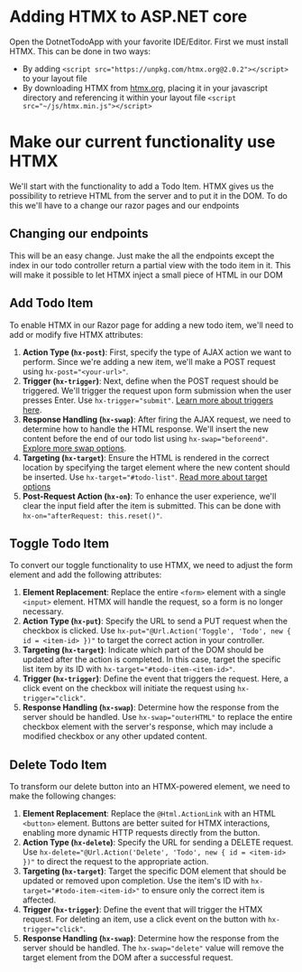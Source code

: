 # Adding HTMX to ASP.NET core

Open the DotnetTodoApp with your favorite IDE/Editor.
First we must install HTMX. This can be done in two ways:

- By adding `<script src="https://unpkg.com/htmx.org@2.0.2"></script>` to your layout file
- By downloading HTMX from [htmx.org](www.htmx.org), placing it in your javascript directory and referencing it within your layout file `<script src="~/js/htmx.min.js"></script>`

# Make our current functionality use HTMX

We'll start with the functionality to add a Todo Item.
HTMX gives us the possibility to retrieve HTML from the server and to put it in the DOM. To do this we'll have to a change our razor pages and our endpoints

## Changing our endpoints

This will be an easy change. Just make the all the endpoints except the index in our todo controller return a partial view with the todo item in it. This will make it possible to let HTMX inject a small piece of HTML in our DOM

## Add Todo Item

To enable HTMX in our Razor page for adding a new todo item, we'll need to add or modify five HTMX attributes:

1. **Action Type (`hx-post`)**: First, specify the type of AJAX action we want to perform. Since we're adding a new item, we'll make a POST request using `hx-post="<your-url>"`.
2. **Trigger (`hx-trigger`)**: Next, define when the POST request should be triggered. We'll trigger the request upon form submission when the user presses Enter. Use `hx-trigger="submit"`. [Learn more about triggers here](https://htmx.org/attributes/hx-trigger/).
3. **Response Handling (`hx-swap`)**: After firing the AJAX request, we need to determine how to handle the HTML response. We'll insert the new content before the end of our todo list using `hx-swap="beforeend"`. [Explore more swap options](https://htmx.org/attributes/hx-swap/).
4. **Targeting (`hx-target`)**: Ensure the HTML is rendered in the correct location by specifying the target element where the new content should be inserted. Use `hx-target="#todo-list"`. [Read more about target options](https://htmx.org/attributes/hx-target/)
5. **Post-Request Action (`hx-on`)**: To enhance the user experience, we'll clear the input field after the item is submitted. This can be done with `hx-on="afterRequest: this.reset()"`.

## Toggle Todo Item

To convert our toggle functionality to use HTMX, we need to adjust the form element and add the following attributes:

1. **Element Replacement**: Replace the entire `<form>` element with a single `<input>` element. HTMX will handle the request, so a form is no longer necessary.
2. **Action Type (`hx-put`)**: Specify the URL to send a PUT request when the checkbox is clicked. Use `hx-put="@Url.Action('Toggle', 'Todo', new { id = <item-id> })"` to target the correct action in your controller.
3. **Targeting (`hx-target`)**: Indicate which part of the DOM should be updated after the action is completed. In this case, target the specific list item by its ID with `hx-target="#todo-item-<item-id>"`.
4. **Trigger (`hx-trigger`)**: Define the event that triggers the request. Here, a click event on the checkbox will initiate the request using `hx-trigger="click"`.
5. **Response Handling (`hx-swap`)**: Determine how the response from the server should be handled. Use `hx-swap="outerHTML"` to replace the entire checkbox element with the server's response, which may include a modified checkbox or any other updated content.

## Delete Todo Item

To transform our delete button into an HTMX-powered element, we need to make the following changes:

1. **Element Replacement**: Replace the `@Html.ActionLink` with an HTML `<button>` element. Buttons are better suited for HTMX interactions, enabling more dynamic HTTP requests directly from the button.
2. **Action Type (`hx-delete`)**: Specify the URL for sending a DELETE request. Use `hx-delete="@Url.Action('Delete', 'Todo', new { id = <item-id> })"` to direct the request to the appropriate action.
3. **Targeting (`hx-target`)**: Target the specific DOM element that should be updated or removed upon completion. Use the item's ID with `hx-target="#todo-item-<item-id>"` to ensure only the correct item is affected.
4. **Trigger (`hx-trigger`)**: Define the event that will trigger the HTMX request. For deleting an item, use a click event on the button with `hx-trigger="click"`.
5. **Response Handling (`hx-swap`)**: Determine how the response from the server should be handled. The `hx-swap="delete"` value will remove the target element from the DOM after a successful request.
